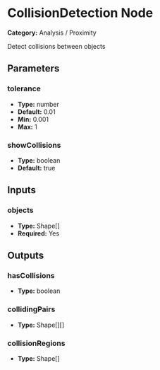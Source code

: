 
# CollisionDetection Node

**Category:** Analysis / Proximity

Detect collisions between objects

## Parameters


### tolerance
- **Type:** number
- **Default:** 0.01
- **Min:** 0.001
- **Max:** 1



### showCollisions
- **Type:** boolean
- **Default:** true





## Inputs


### objects
- **Type:** Shape[]
- **Required:** Yes



## Outputs


### hasCollisions
- **Type:** boolean



### collidingPairs
- **Type:** Shape[][]



### collisionRegions
- **Type:** Shape[]




